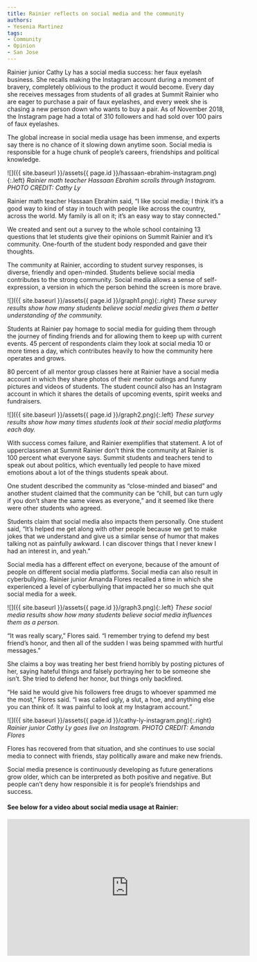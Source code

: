 ```yaml
---
title: Rainier reflects on social media and the community
authors:
- Yesenia Martinez
tags:
- Community
- Opinion
- San Jose
---
```

Rainier junior Cathy Ly has a social media success: her faux eyelash business. She recalls making the Instagram account during a moment of bravery, completely oblivious to the product it would become. Every day she receives messages from students of all grades at Summit Rainier who are eager to purchase a pair of faux eyelashes, and every week she is chasing a new person down who wants to buy a pair. As of November 2018, the Instagram page had a total of 310 followers and had sold over 100 pairs of faux eyelashes.

The global increase in social media usage has been immense, and experts say there is no chance of it slowing down anytime soon. Social media is responsible for a huge chunk of people’s careers, friendships and political knowledge.

![]({{ site.baseurl }}/assets{{ page.id }}/hassaan-ebrahim-instagram.png){:.left}
*Rainier math teacher Hassaan Ebrahim scrolls through Instagram. PHOTO CREDIT: Cathy Ly*

Rainier math teacher Hassaan Ebrahim said, “I like social media; I think it’s a good way to kind of stay in touch with people like across the country, across the world. My family is all on it; it’s an easy way to stay connected.”

We created and sent out a survey to the whole school containing 13 questions that let students give their opinions on Summit Rainier and it’s community. One-fourth of the student body responded and gave their thoughts.

The community at Rainier, according to student survey responses, is diverse, friendly and open-minded. Students believe social media contributes to the strong community. Social media allows a sense of self-expression, a version in which the person behind the screen is more brave.

![]({{ site.baseurl }}/assets{{ page.id }}/graph1.png){:.right}
*These survey results show how many students believe social media gives them a better understanding of the community.*

Students at Rainier pay homage to social media for guiding them through the journey of finding friends and for allowing them to keep up with current events. 45 percent of respondents claim they look at social media 10 or more times a day, which contributes heavily to how the community here operates and grows.

80 percent of all mentor group classes here at Rainier have a social media account in which they share photos of their mentor outings and funny pictures and videos of students. The student council also has an Instagram account in which it shares the details of upcoming events, spirit weeks and fundraisers.

![]({{ site.baseurl }}/assets{{ page.id }}/graph2.png){:.left}
*These survey results show how many times students look at their social media platforms each day.*

With success comes failure, and Rainier exemplifies that statement. A lot of upperclassmen at Summit Rainier don’t think the community at Rainier is 100 percent what everyone says. Summit students and teachers tend to speak out about politics, which eventually led people to have mixed emotions about a lot of the things students speak about.

One student described the community as “close-minded and biased” and another student claimed that the community can be “chill, but can turn ugly if you don’t share the same views as everyone,” and it seemed like there were other students who agreed.

Students claim that social media also impacts them personally. One student said, “It’s helped me get along with other people because we get to make jokes that we understand and give us a similar sense of humor that makes talking not as painfully awkward. I can discover things that I never knew I had an interest in, and yeah.”

Social media has a different effect on everyone, because of the amount of people on different social media platforms. Social media can also result in cyberbullying. Rainier junior Amanda Flores recalled a time in which she experienced a level of cyberbullying that impacted her so much she quit social media for a week.

![]({{ site.baseurl }}/assets{{ page.id }}/graph3.png){:.left}
*These social media results show how many students believe social media influences them as a person.*

“It was really scary,” Flores said. “I remember trying to defend my best friend’s honor, and then all of the sudden I was being spammed with hurtful messages.”

She claims a boy was treating her best friend horribly by posting pictures of her, saying hateful things and falsely portraying her to be someone she isn’t. She tried to defend her honor, but things only backfired.

“He said he would give his followers free drugs to whoever spammed me the most,” Flores said. “I was called ugly, a slut, a hoe, and anything else you can think of. It was painful to look at my Instagram account.” 

![]({{ site.baseurl }}/assets{{ page.id }}/cathy-ly-instagram.png){:.right}
*Rainier junior Cathy Ly goes live on Instagram. PHOTO CREDIT: Amanda Flores*

Flores has recovered from that situation, and she continues to use social media to connect with friends, stay politically aware and make new friends.

Social media presence is continuously developing as future generations grow older, which can be interpreted as both positive and negative. But people can’t deny how responsible it is for people’s friendships and success.

#### See below for a video about social media usage at Rainier:

<iframe width="560" height="315" src="https://www.youtube.com/embed/jok8TEwJv_o" frameborder="0" allow="accelerometer; autoplay; encrypted-media; gyroscope; picture-in-picture" allowfullscreen></iframe>